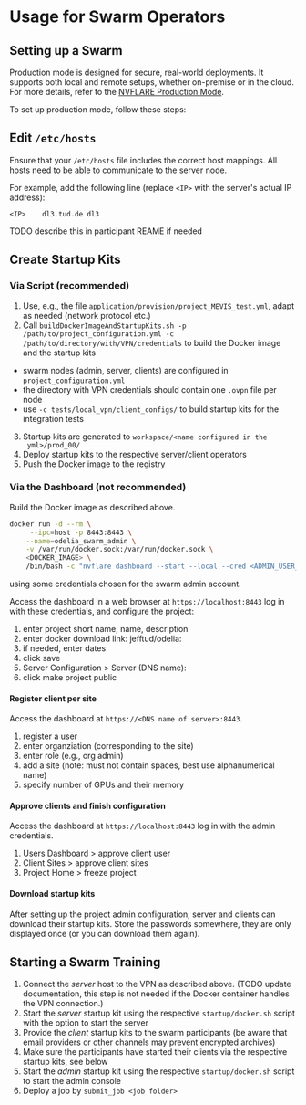 # Usage for Swarm Operators

## Setting up a Swarm

Production mode is designed for secure, real-world deployments. It supports both local and remote setups, whether
on-premise or in the cloud. For more details, refer to
the [NVFLARE Production Mode](https://nvflare.readthedocs.io/en/2.4.1/real_world_fl.html).

To set up production mode, follow these steps:

## Edit `/etc/hosts`

Ensure that your `/etc/hosts` file includes the correct host mappings. All hosts need to be able to communicate to the
server node.

For example, add the following line (replace `<IP>` with the server's actual IP address):

```plaintext
<IP>    dl3.tud.de dl3
```

TODO describe this in participant REAME if needed

## Create Startup Kits

### Via Script (recommended)

1. Use, e.g., the file `application/provision/project_MEVIS_test.yml`, adapt as needed (network protocol etc.)
2. Call `buildDockerImageAndStartupKits.sh -p /path/to/project_configuration.yml -c /path/to/directory/with/VPN/credentials` to build the Docker image and the startup kits
  - swarm nodes (admin, server, clients) are configured in `project_configuration.yml`
  - the directory with VPN credentials should contain one `.ovpn` file per node
  - use `-c tests/local_vpn/client_configs/` to build startup kits for the integration tests
3. Startup kits are generated to `workspace/<name configured in the .yml>/prod_00/`
4. Deploy startup kits to the respective server/client operators
5. Push the Docker image to the registry

### Via the Dashboard (not recommended)

Build the Docker image as described above.

```bash
docker run -d --rm \
     --ipc=host -p 8443:8443 \
    --name=odelia_swarm_admin \
    -v /var/run/docker.sock:/var/run/docker.sock \
    <DOCKER_IMAGE> \
    /bin/bash -c "nvflare dashboard --start --local --cred <ADMIN_USER_EMAIL>:<PASSWORD>"
```

using some credentials chosen for the swarm admin account.

Access the dashboard in a web browser at `https://localhost:8443` log in with these credentials, and configure the
project:

1. enter project short name, name, description
2. enter docker download link: jefftud/odelia:<version string>
3. if needed, enter dates
4. click save
5. Server Configuration > Server (DNS name): <DNS name of server>
6. click make project public

#### Register client per site

Access the dashboard at `https://<DNS name of server>:8443`.

1. register a user
2. enter organziation (corresponding to the site)
3. enter role (e.g., org admin)
4. add a site (note: must not contain spaces, best use alphanumerical name)
5. specify number of GPUs and their memory

#### Approve clients and finish configuration

Access the dashboard at `https://localhost:8443` log in with the admin credentials.

1. Users Dashboard > approve client user
2. Client Sites > approve client sites
3. Project Home > freeze project

#### Download startup kits

After setting up the project admin configuration, server and clients can download their startup kits. Store the
passwords somewhere, they are only displayed once (or you can download them again).

## Starting a Swarm Training

1. Connect the *server* host to the VPN as described above. (TODO update documentation, this step is not needed if the Docker container handles the VPN connection.)
2. Start the *server* startup kit using the respective `startup/docker.sh` script with the option to start the server
3. Provide the *client* startup kits to the swarm participants (be aware that email providers or other channels may
   prevent encrypted archives)
4. Make sure the participants have started their clients via the respective startup kits, see below
5. Start the *admin* startup kit using the respective `startup/docker.sh` script to start the admin console
6. Deploy a job by `submit_job <job folder>`

